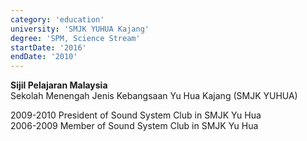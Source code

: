 ```yaml
---
category: 'education'
university: 'SMJK YUHUA Kajang'
degree: 'SPM, Science Stream'
startDate: '2016'
endDate: '2010'
---
```


<b>Sijil Pelajaran Malaysia</b><br/>
Sekolah Menengah Jenis Kebangsaan Yu Hua Kajang (SMJK YUHUA)

2009-2010	President of Sound System Club in SMJK Yu Hua <br/>
2006-2009	Member of Sound System Club in SMJK Yu Hua
